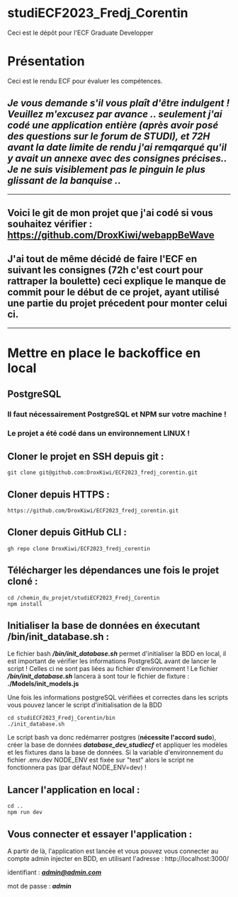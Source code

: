 # studiECF2023_Fredj_Corentin

Ceci est le dépôt pour l'ECF Graduate Developper

# Présentation 

Ceci est le rendu ECF pour évaluer les compétences.

## ***Je vous demande s'il vous plaît d'être indulgent ! Veuillez m'excusez par avance .. seulement j'ai codé une application entière (après avoir posé des questions sur le forum de STUDI), et 72H avant la date limite de rendu j'ai remqarqué qu'il y avait un annexe avec des consignes précises.. Je ne suis visiblement pas le pinguin le plus glissant de la banquise ..***
___
## Voici le git de mon projet que j'ai codé si vous souhaitez vérifier : https://github.com/DroxKiwi/webappBeWave

## J'ai tout de même décidé de faire l'ECF en suivant les consignes (72h c'est court pour rattraper la boulette) ceci explique le manque de commit pour le début de ce projet, ayant utilisé une partie du projet précedent pour monter celui ci.
___
# **Mettre en place le backoffice en local**

## PostgreSQL 

### **Il faut nécessairement PostgreSQL et NPM sur votre machine !**

### **Le projet a été codé dans un environnement LINUX !**

## Cloner le projet en SSH depuis git :

    git clone git@github.com:DroxKiwi/ECF2023_fredj_corentin.git

## Cloner depuis HTTPS : 

    https://github.com/DroxKiwi/ECF2023_fredj_corentin.git

## Cloner depuis GitHub CLI :

    gh repo clone DroxKiwi/ECF2023_fredj_corentin

## Télécharger les dépendances une fois le projet cloné :

    cd /chemin_du_projet/studiECF2023_Fredj_Corentin
    npm install

## Initialiser la base de données en éxecutant **/bin/init_database.sh** :

Le fichier bash ***/bin/init_database.sh*** permet d'initialiser la BDD en local, il est important de vérifier les informations PostgreSQL avant de lancer le script ! Celles ci ne sont pas liées au fichier d'environnement ! Le fichier ***/bin/init_database.sh*** lancera à sont tour le fichier de fixture : **./Models/init_models.js**

Une fois les informations postgreSQL vérifiées et correctes dans les scripts vous pouvez lancer le script d'initialisation de la BDD

    cd studiECF2023_Fredj_Corentin/bin
    ./init_database.sh

Le script bash va donc redémarrer postgres (**nécessite l'accord sudo**), créer la base de données ***database_dev_studiecf*** et appliquer les modèles et les fixtures dans la base de données. Si la variable d'environnement du fichier .env.dev NODE_ENV est fixée sur "test" alors le script ne fonctionnera pas (par défaut NODE_ENV=dev) !

## Lancer l'application en local :

    cd ..
    npm run dev

## Vous connecter et essayer l'application :

A partir de là, l'application est lancée et vous pouvez vous connecter au compte admin injecter en BDD, en utilisant l'adresse : http://localhost:3000/

identifiant : ***admin@admin.com***

mot de passe : ***admin***
